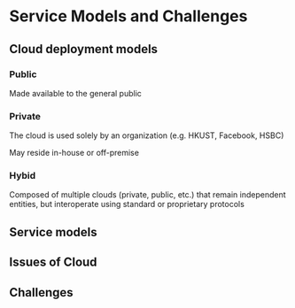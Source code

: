 # Service Models and Challenges

## Cloud deployment models 

### Public

Made available to the general public

### Private

The cloud is used solely by an organization (e.g. HKUST, Facebook, HSBC) 

May reside in-house or off-premise

### Hybid

Composed of multiple clouds (private, public, etc.) that remain independent entities, but interoperate using standard or proprietary protocols 

## Service models 

## Issues of Cloud 

## Challenges